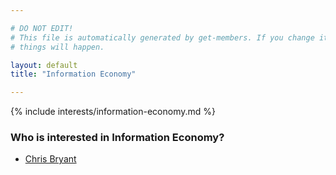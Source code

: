```yaml
---

# DO NOT EDIT!
# This file is automatically generated by get-members. If you change it, bad
# things will happen.

layout: default
title: "Information Economy"

---
```


{% include interests/information-economy.md %}

### Who is interested in Information Economy?


* [Chris Bryant](/members/chris-bryant.html)
